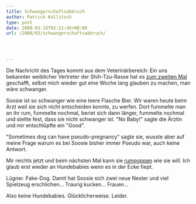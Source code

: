 ```yaml
---
title: Schwangerschaftsabbruch
author: Patrick Kollitsch
type: post
date: 2008-03-15T02:21:45+00:00
url: /2008/03/schwangerschaftsabbruch/




---
```

Die Nachricht des Tages kommt aus dem Veterin&auml;rbereich: Ein uns bekannter weiblicher Vertreter der Shih-Tzu-Rasse hat es <a href="1358">zum zweiten Mal</a> geschafft, selbst mich wieder gut eine Woche lang glauben zu machen, man w&auml;re schwanger. 

Soosie ist so schwanger wie eine leere Flasche Bier. Wir waren heute beim Arzt weil sie sich nicht entscheiden konnte, zu werfen. Dort fummelte man an ihr rum, fummelte nochmal, beriet sich dann l&auml;nger, fummelte nochmal und stellte fest, dass sie nicht schwanger ist. "No Baby!" sagte die &Auml;rztin und mir entschl&uuml;pfte ein "Good". 

"Sometimes dog can have pseudo-pregnancy" sagte sie, wusste aber auf meine Frage warum es bei Soosie bisher immer Pseudo war, auch keine Antwort. 

Mir reichts jetzt und beim n&auml;chsten Mal kann sie <a href="1497">rumpoppen</a> wie sie will. Ich glaub erst wieder an Hundebabies wenn es in der Ecke fiept.

L&uuml;gner. Fake-Dog. Damit hat Soosie sich zwei neue Nester und viel Spielzeug erschlichen... Traurig kucken... Frauen...

Also keine Hundebabies. Gl&uuml;cklicherweise. Leider.
